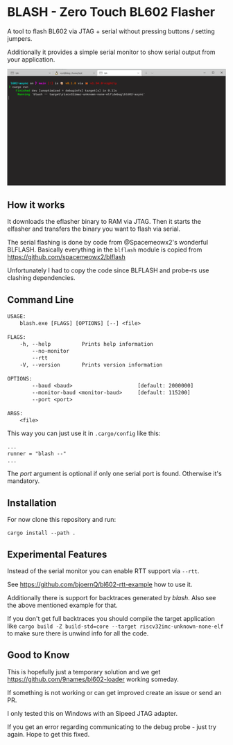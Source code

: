 # BLASH - Zero Touch BL602 Flasher

A tool to flash BL602 via JTAG + serial without pressing buttons / setting jumpers.

Additionally it provides a simple serial monitor to show serial output from your application.

![alt text](docs/blash.gif "Recording")

## How it works

It downloads the eflasher binary to RAM via JTAG. Then it starts the elfasher and transfers the binary
you want to flash via serial.

The serial flashing is done by code from @Spacemeowx2's wonderful BLFLASH. Basically everything in the `blflash` module is copied from https://github.com/spacemeowx2/blflash

Unfortunately I had to copy the code since BLFLASH and probe-rs use clashing dependencies.

## Command Line

```
USAGE:
    blash.exe [FLAGS] [OPTIONS] [--] <file>

FLAGS:
    -h, --help          Prints help information
        --no-monitor
        --rtt
    -V, --version       Prints version information

OPTIONS:
        --baud <baud>                     [default: 2000000]
        --monitor-baud <monitor-baud>     [default: 115200]
        --port <port>

ARGS:
    <file>
```

This way you can just use it in `.cargo/config` like this:
```
...
runner = "blash --"
...
```

The _port_ argument is optional if only one serial port is found. Otherwise it's mandatory.

## Installation

For now clone this repository and run:

```
cargo install --path .
```

## Experimental Features

Instead of the serial monitor you can enable RTT support via `--rtt`.

See https://github.com/bjoernQ/bl602-rtt-example how to use it.

Additionally there is support for backtraces generated by _blash_.
Also see the above mentioned example for that.

If you don't get full backtraces you should compile the target application like `cargo build -Z build-std=core --target riscv32imc-unknown-none-elf` to make sure there is unwind info for all the code.

## Good to Know

This is hopefully just a temporary solution and we get https://github.com/9names/bl602-loader working someday.

If something is not working or can get improved create an issue or send an PR.

I only tested this on Windows with an Sipeed JTAG adapter.

If you get an error regarding communicating to the debug probe - just try again. Hope to get this fixed.
